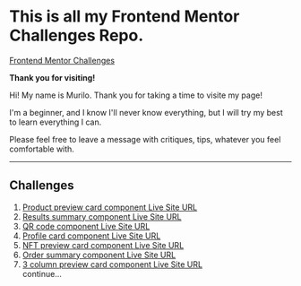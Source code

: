 # This is all my Frontend Mentor Challenges Repo.
[Frontend Mentor Challenges](https://www.frontendmentor.io/challenges?sort=difficulty|asc)

**Thank you for visiting!**

<p>Hi! My name is Murilo. Thank you for taking a time to visite my page!</p>

<p>I'm a beginner, and I know I'll never know everything, but I will try my best to learn everything I can.</p>

<p>Please feel free to leave a message with critiques, tips, whatever you feel comfortable with.</p>

---
## Challenges

1. [Product preview card component Live Site URL](https://murilomcabral.github.io/frontendmentor/001-product-preview-card-component-main/)
2. [Results summary component Live Site URL](https://murilomcabral.github.io/frontendmentor/002-results-summary-component-main/)
3. [QR code component Live Site URL](https://murilomcabral.github.io/frontendmentor/003-qr-code-component-main/)
4. [Profile card component Live Site URL](https://murilomcabral.github.io/frontendmentor/004-profile-card-component-main/)
5. [NFT preview card component Live Site URL](https://murilomcabral.github.io/frontendmentor/005-nft-preview-card-component-main/)
6. [Order summary component Live Site URL](https://murilomcabral.github.io/frontendmentor/006-order-summary-component-main/)
7. [3 column preview card component Live Site URL](https://murilomcabral.github.io/frontendmentor/007-3-column-preview-card-component-main/)
<br>continue...